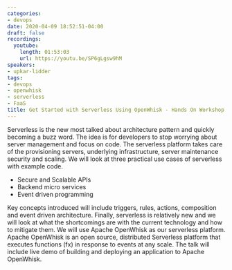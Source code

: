 ```yaml
---
categories:
- devops
date: 2020-04-09 18:52:51-04:00
draft: false
recordings:
  youtube:
    length: 01:53:03
    url: https://youtu.be/SP6gLgsw9hM
speakers:
- upkar-lidder
tags:
- devops
- openwhisk
- serverless
- FaaS
title: Get Started with Serverless Using OpenWhisk - Hands On Workshop
---
```



Serverless is the new most talked about architecture pattern and quickly becoming a buzz word. The idea is for developers to stop worrying about server management and focus on code. The serverless platform takes care of the provisioning servers, underlying infrastructure, server maintenance security and scaling. We will look at three practical use cases of serverless with example code.

* Secure and Scalable APIs
* Backend micro services
* Event driven programming

Key concepts introduced will include triggers, rules, actions, composition and event driven architecture. Finally, serverless is relatively new and we will look at what the shortcomings are with the current technology and how to mitigate them. We will use Apache OpenWhisk as our serverless platform. Apache OpenWhisk is an open source, distributed Serverless platform that executes functions (fx) in response to events at any scale. The talk will include live demo of building and deploying an application to Apache OpenWhisk.
